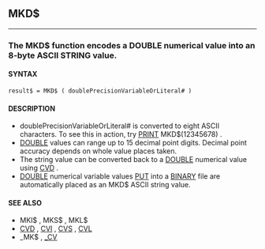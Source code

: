 ## MKD$
---

### The MKD$ function encodes a DOUBLE numerical value into an 8-byte ASCII STRING value.

#### SYNTAX

`result$ = MKD$ ( doublePrecisionVariableOrLiteral# )`

#### DESCRIPTION
* doublePrecisionVariableOrLiteral# is converted to eight ASCII characters. To see this in action, try [PRINT](./PRINT.md) MKD$(12345678) .
* [DOUBLE](./DOUBLE.md) values can range up to 15 decimal point digits. Decimal point accuracy depends on whole value places taken.
* The string value can be converted back to a [DOUBLE](./DOUBLE.md) numerical value using [CVD](./CVD.md) .
* [DOUBLE](./DOUBLE.md) numerical variable values [PUT](./PUT.md) into a [BINARY](./BINARY.md) file are automatically placed as an MKD$ ASCII string value.


#### SEE ALSO
* MKI$ , MKS$ , MKL$
* [CVD](./CVD.md) , [CVI](./CVI.md) , [CVS](./CVS.md) , [CVL](./CVL.md)
* _MK$ , [_CV](./_CV.md)
